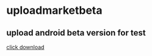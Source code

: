 # uploadmarketbeta

## upload android beta version for test
[click download](https://github.com/CharlesFeiWang/uploadmarketbeta/blob/master/charlesmarketdemo-baidu-release.apk)

